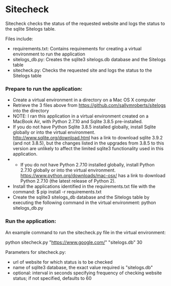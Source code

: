 # Sitecheck

Sitecheck checks the status of the requested website and logs the status to the sqlite Sitelogs table.

Files include:

- requirements.txt: Contains requirements for creating a virtual environment to run the application
- sitelogs_db.py: Creates the sqlite3 sitelogs.db database and the Sitelogs table
- sitecheck.py: Checks the requested site and logs the status to the Sitelogs table

### Prepare to run the application:

- Create a virtual environment in a directory on a Mac OS X computer
- Retrieve the 3 files above from https://github.com/sallymroberts/sitelogs into the directory
- NOTE: I ran this application in a virtual environment created on a MacBook Air, with Python 2.7.10 and Sqlite 3.8.5 pre-installed. 
- If you do not have Python Sqlite 3.8.5 installed globally, install Sqlite globally or into the virtual environment. http://www.sqlite.org/download.html has a link to download sqlite 3.9.2 (and not 3.8.5), but the changes listed in the upgrades from 3.8.5 to this version are unlikely to affect the limited sqlite3 functionality used in this application.
- - If you do not have Python 2.7.10 installed globally, install Python 2.7.10 globally or into the virtual environment. https://www.python.org/downloads/mac-osx/ has a link to download Python 2.7.10 (the latest release of Python 2).
- Install the applications identified in the requirements.txt file with the command: $ pip install -r requirements.txt
- Create the sqlite3 sitelogs_db database and the Sitelogs table by executing the following command in the virtual environment: python sitelogs_db.py
 
### Run the application:

An example command to run the sitecheck.py file in the virtual environment:

python sitecheck.py "https://www.google.com/" "sitelogs.db" 30

Parameters for sitecheck.py:

- url of website for which status is to be checked
- name of sqlite3 database, the exact value required is "sitelogs.db"
- optional: interval in seconds specifying frequency of checking website status; if not specified, defaults to 60